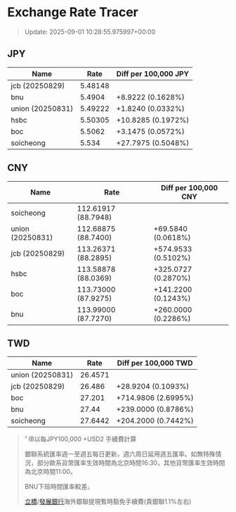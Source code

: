 # Exchange Rate Tracer

> Update: 2025-09-01 10:28:55.975997+00:00

## JPY

| Name             |    Rate | Diff per 100,000 JPY   |
|------------------|---------|------------------------|
| jcb (20250829)   | 5.48148 |                        |
| bnu              | 5.4904  | +8.9222 (0.1628%)      |
| union (20250831) | 5.49222 | +1.8240 (0.0332%)      |
| hsbc             | 5.50305 | +10.8285 (0.1972%)     |
| boc              | 5.5062  | +3.1475 (0.0572%)      |
| soicheong        | 5.534   | +27.7975 (0.5048%)     |

## CNY

| Name             | Rate                | Diff per 100,000 CNY   |
|------------------|---------------------|------------------------|
| soicheong        | 112.61917	(88.7948) |                        |
| union (20250831) | 112.68875	(88.7400) | +69.5840 (0.0618%)     |
| jcb (20250829)   | 113.26371	(88.2895) | +574.9533 (0.5102%)    |
| hsbc             | 113.58878	(88.0369) | +325.0727 (0.2870%)    |
| boc              | 113.73000	(87.9275) | +141.2200 (0.1243%)    |
| bnu              | 113.99000	(87.7270) | +260.0000 (0.2286%)    |

## TWD

| Name             |    Rate | Diff per 100,000 TWD   |
|------------------|---------|------------------------|
| union (20250831) | 26.4571 |                        |
| jcb (20250829)   | 26.486  | +28.9204 (0.1093%)     |
| boc              | 27.201  | +714.9806 (2.6995%)    |
| bnu              | 27.44   | +239.0000 (0.8786%)    |
| soicheong        | 27.6442 | +204.2000 (0.7442%)    |


> ¹ IB以每JPY100,000 +USD2 手續費計算
>
> 銀聯系統匯率週一至週五每日更新，週六周日延用週五匯率。如無特殊情況，部分歐系貨幣匯率生效時間為北京時間16:30，其他貨幣匯率生效時間為北京時間11:00。
>
> BNU下班時間匯率較差。
>
> [立橋](https://www.wlbank.com.mo/uploads/ueditor/file/20181211/1544536513900230.pdf)/[發展銀行](https://www.mdb.com.mo/Service_Charges_20230728.pdf)海外銀聯提現暫時豁免手續費(貴銀聯1.1%左右)

